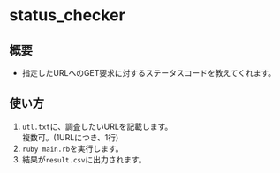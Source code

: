 # status_checker

## 概要
- 指定したURLへのGET要求に対するステータスコードを教えてくれます。

## 使い方
1. `utl.txt`に、調査したいURLを記載します。<br>
複数可。(1URLにつき、1行)
2. `ruby main.rb`を実行します。
3. 結果が`result.csv`に出力されます。
